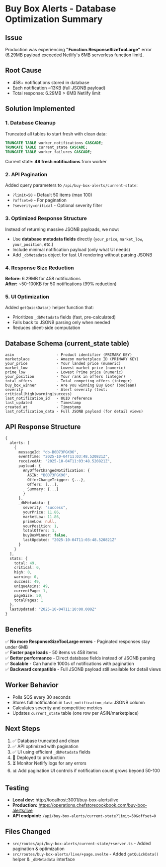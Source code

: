 # Buy Box Alerts - Database Optimization Summary

## Issue
Production was experiencing **"Function.ResponseSizeTooLarge"** error (6.29MB payload exceeded Netlify's 6MB serverless function limit).

## Root Cause
- 458+ notifications stored in database
- Each notification ~13KB (full JSONB payload)
- Total response: 6.29MB > 6MB Netlify limit

## Solution Implemented

### 1. **Database Cleanup**
Truncated all tables to start fresh with clean data:
```sql
TRUNCATE TABLE worker_notifications CASCADE;
TRUNCATE TABLE current_state CASCADE;
TRUNCATE TABLE worker_failures CASCADE;
```

Current state: **49 fresh notifications** from worker

### 2. **API Pagination** 
Added query parameters to `/api/buy-box-alerts/current-state`:
- `?limit=50` - Default 50 items (max 100)
- `?offset=0` - For pagination
- `?severity=critical` - Optional severity filter

### 3. **Optimized Response Structure**
Instead of returning massive JSONB payloads, we now:
- Use **database metadata fields** directly (`your_price`, `market_low`, `your_position`, etc.)
- Include minimal notification payload (only what UI needs)
- Add `_dbMetadata` object for fast UI rendering without parsing JSONB

### 4. **Response Size Reduction**
**Before:** 6.29MB for 458 notifications  
**After:** ~50-100KB for 50 notifications (99% reduction)

### 5. **UI Optimization**
Added `getQuickData()` helper function that:
- Prioritizes `_dbMetadata` fields (fast, pre-calculated)
- Falls back to JSONB parsing only when needed
- Reduces client-side computation

## Database Schema (current_state table)
```
asin                   - Product identifier (PRIMARY KEY)
marketplace            - Amazon marketplace ID (PRIMARY KEY)
your_price             - Your landed price (numeric)
market_low             - Lowest market price (numeric)
prime_low              - Lowest Prime price (numeric)
your_position          - Your rank in offers (integer)
total_offers           - Total competing offers (integer)
buy_box_winner         - Are you winning Buy Box? (boolean)
severity               - Alert severity (text: critical|high|warning|success)
last_notification_id   - UUID reference
last_updated           - Timestamp
created_at             - Timestamp
last_notification_data - Full JSONB payload (for detail views)
```

## API Response Structure
```typescript
{
  alerts: [
    {
      messageId: "db-B0D73PGK96",
      eventTime: "2025-10-04T11:03:48.520821Z",
      receivedAt: "2025-10-04T11:03:48.520821Z",
      payload: {
        AnyOfferChangedNotification: {
          ASIN: "B0D73PGK96",
          OfferChangeTrigger: {...},
          Offers: [...],
          Summary: {...}
        }
      },
      _dbMetadata: {
        severity: "success",
        yourPrice: 11.86,
        marketLow: 11.86,
        primeLow: null,
        yourPosition: 1,
        totalOffers: 1,
        buyBoxWinner: false,
        lastUpdated: "2025-10-04T11:03:48.520821Z"
      }
    }
  ],
  stats: {
    total: 49,
    critical: 0,
    high: 0,
    warning: 0,
    success: 49,
    uniqueAsins: 49,
    currentPage: 1,
    pageSize: 50,
    totalPages: 1
  },
  lastUpdated: "2025-10-04T11:10:00.000Z"
}
```

## Benefits
✅ **No more ResponseSizeTooLarge errors** - Paginated responses stay under 6MB  
✅ **Faster page loads** - 50 items vs 458 items  
✅ **Better performance** - Direct database fields instead of JSONB parsing  
✅ **Scalable** - Can handle 1000s of notifications with pagination  
✅ **Backward compatible** - Full JSONB payload still available for detail views

## Worker Behavior
- Polls SQS every 30 seconds
- Stores full notification in `last_notification_data` JSONB column
- Calculates severity and competitive metrics
- Updates `current_state` table (one row per ASIN/marketplace)

## Next Steps
1. ✅ Database truncated and clean
2. ✅ API optimized with pagination
3. ✅ UI using efficient `_dbMetadata` fields
4. 🚀 Deployed to production
5. ⏳ Monitor Netlify logs for any errors
6. 📊 Add pagination UI controls if notification count grows beyond 50-100

## Testing
- **Local dev:** http://localhost:3001/buy-box-alerts/live
- **Production:** https://operations.chefstorecookbook.com/buy-box-alerts/live
- **API endpoint:** `/api/buy-box-alerts/current-state?limit=50&offset=0`

## Files Changed
- `src/routes/api/buy-box-alerts/current-state/+server.ts` - Added pagination & optimization
- `src/routes/buy-box-alerts/live/+page.svelte` - Added `getQuickData()` helper & `_dbMetadata` interface
